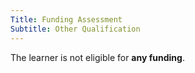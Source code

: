 ```yaml
---
Title: Funding Assessment
Subtitle: Other Qualification
---
```


<div class="notification is-light is-danger">
  The learner is not eligible for <strong>any funding</strong>.
</div>